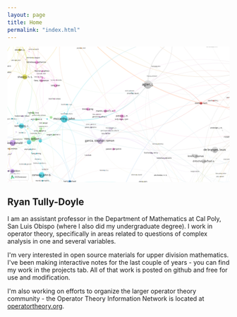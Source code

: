 ```yaml
---
layout: page
title: Home
permalink: "index.html"
---
```



![Ryan Map](assets/images/ryan_net.png)

## Ryan Tully-Doyle

I am an assistant professor in the Department of Mathematics at Cal Poly, San Luis Obispo (where I also did my undergraduate degree). I work in operator theory, specifically in areas related to questions of complex analysis in one and several variables. 

I'm very interested in open source materials for upper division mathematics. I've been making interactive notes for the last couple of years - you can find my work in the projects tab. All of that work is posted on github and free for use and modification.

I'm also working on efforts to organize the larger operator theory community - the Operator Theory Information Network is located at [operatortheory.org][1].

[1]:<https://operatortheory.org>

